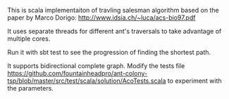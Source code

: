 This is scala implementaiton of travling salesman algorithm based on the paper by Marco Dorigo:
http://www.idsia.ch/~luca/acs-bio97.pdf

It uses separate threads for different ant's traversals to take advantage of multiple cores.

Run it with sbt test to see the progression of finding the shortest path.

It supports bidirectional complete graph.
Modify the tests file https://github.com/fountainheadpro/ant-colony-tsp/blob/master/src/test/scala/solution/AcoTests.scala
to experiment with the parameters.

